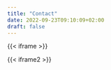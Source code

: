 ```yaml
---
title: "Contact"
date: 2022-09-23T09:10:09+02:00
draft: false
---
```



{{< iframe >}}

{{< iframe2 >}}




